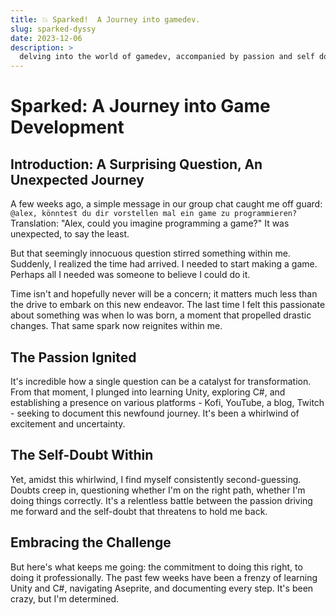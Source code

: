```yaml
---
title: 💥 Sparked!  A Journey into gamedev.
slug: sparked-dyssy
date: 2023-12-06
description: >
  delving into the world of gamedev, accompanied by passion and self doubt.
---
```


# Sparked: A Journey into Game Development

## Introduction: A Surprising Question, An Unexpected Journey

A few weeks ago, a simple message in our group chat caught me off guard:
`@alex, könntest du dir vorstellen mal ein game zu programmieren?`
Translation: "Alex, could you imagine programming a game?" It was unexpected, to say the least.

But that seemingly innocuous question stirred something within me. Suddenly, I realized the time had arrived. I needed to start making a game. Perhaps all I needed was someone to believe I could do it.

Time isn't and hopefully never will be a concern; it matters much less than the drive to embark on this new endeavor. The last time I felt this passionate about something was when Io was born, a moment that propelled drastic changes. That same spark now reignites within me.

## The Passion Ignited

It's incredible how a single question can be a catalyst for transformation. From that moment, I plunged into learning Unity, exploring C#, and establishing a presence on various platforms - Kofi, YouTube, a blog, Twitch - seeking to document this newfound journey. It's been a whirlwind of excitement and uncertainty.

## The Self-Doubt Within

Yet, amidst this whirlwind, I find myself consistently second-guessing. Doubts creep in, questioning whether I'm on the right path, whether I'm doing things correctly. It's a relentless battle between the passion driving me forward and the self-doubt that threatens to hold me back.

## Embracing the Challenge

But here's what keeps me going: the commitment to doing this right, to doing it professionally. The past few weeks have been a frenzy of learning Unity and C#, navigating Aseprite, and documenting every step. It's been crazy, but I'm determined.
